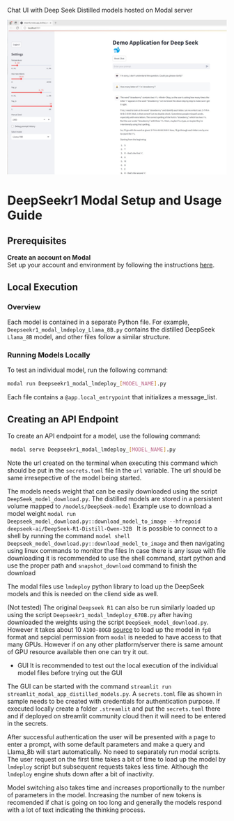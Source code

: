 Chat UI with Deep Seek Distilled models hosted on Modal server

[![Watch the video](Videos/DeepSeekDistilledScreenshot.jpg)](Videos/DemoDeepSeekDistilled.mp4)

# DeepSeekr1 Modal Setup and Usage Guide

## Prerequisites
**Create an account on Modal**  
   Set up your account and environment by following the instructions [here](https://modal.com/docs/guide).

## Local Execution

### Overview
Each model is contained in a separate Python file. For example, `Deepseekr1_modal_lmdeploy_Llama_8B.py` contains the distilled DeepSeek `Llama_8B` model, and other files follow a similar structure.

### Running Models Locally
To test an individual model, run the following command:
```bash
modal run Deepseekr1_modal_lmdeploy_[MODEL_NAME].py
```

Each file contains a `@app.local_entrypoint` that initializes a message_list.
## Creating an API Endpoint

To create an API endpoint for a model, use the following command:

```bash
 modal serve Deepseekr1_modal_lmdeploy_[MODEL_NAME].py
``` 
Note the url created on the terminal when executing this command which should be put in the `secrets.toml` file in the `url` variable. The url should be same irresepective of the model being started.

The models needs weight that can be easily downloaded using the script `DeepSeek_model_download.py`. The distilled models are stored in a persistent volume mapped to `/models/DeepSeek-model`
Example use to download a model weight `modal run Deepseek_model_download.py::download_model_to_image --hfrepoid deepseek-ai/DeepSeek-R1-Distill-Qwen-32B `
It is possible to connect to a shell by running the command `model shell Deepseek_model_download.py::download_model_to_image` and then navigating using linux commands to monitor the files
In case there is any issue with file downloading it is recommended to use the shell command, start python and use the proper path and `snapshot_download` command to finish the download

The modal files use `lmdeploy` python library to load up the DeepSeek models and this is needed on the cliend side as well.

(Not tested) The original `Deepseek R1` can also be run similarly loaded up using the script `Deepseekr1_modal_lmdeploy_670B.py` after having downloaded the weights using the script `DeepSeek_model_download.py`.
However it takes about 10 `A100-80GB` [source](https://github.com/InternLM/lmdeploy/issues/2960) to load up the model in `fp8` format and sepcial permission from `modal` is needed to have access to that many GPUs. However if on any other platform/server there is same amount of GPU resource available then one can try it out. 

* GUI
It is recommended to test out the local execution of the individual model files before trying out the GUI

The GUI can be started with the command `streamlit run streamlit_modal_app_distilled_models.py`. A `secrets.toml` file as shown in sample needs to be created with credentials for authentication purpose.
If executed locally create a folder `.streamlit` and put the `secrets.toml` there and if deployed on streamlit community cloud then it will need to be entered in the secrets.

After successful authentication the user will be presented with a page to enter a prompt, with some default parameters and make a query and Llama_8b will start automatically. No need to separately run modal scripts. The user request on the first time takes a bit of time to load up the model by `lmdeploy` script but subsequent requests takes less time. Although the `lmdeploy` engine shuts down after a bit of inactivity.

Model switching also takes time and increases proportionally to the number of parameters in the model. Increasing the number of new tokens is recomended if chat is going on too long and generally the models respond with a lot of text indicating the thinking process.


